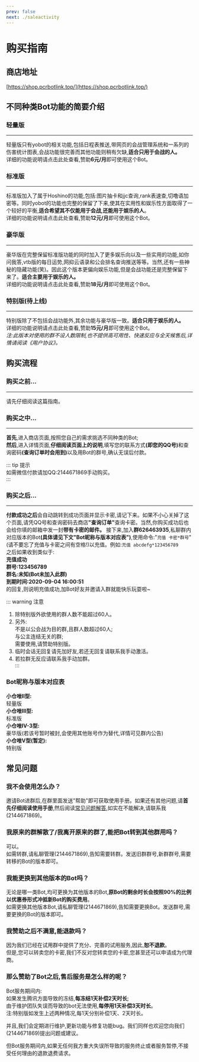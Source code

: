 ```yaml
---
prev: false
next: ./saleactivity
---
```

# 购买指南

## 商店地址
[https://shop.pcrbotlink.top/](https://shop.pcrbotlink.top/)

## 不同种类Bot功能的简要介绍

### 轻量版
---------
轻量版只有yobot的相关功能,包括日程表推送,带网页的会战管理系统和一系列的伤害统计图表,会战功能很完善而其他功能则稍有欠缺,**适合只用于会战的人。**  
详细的功能说明请点击此处查看,赞助**6元/月**即可使用这个Bot。  

### 标准版
---------
标准版加入了属于Hoshino的功能,包括:图片抽卡和jjc查询,rank表速查,切噜语加密等。同时yobot的功能也完整的保留了下来,使其在实用性和娱乐性方面取得了一个较好的平衡,**适合希望其不仅能用于会战,还能用于娱乐的人**。  
详细的功能说明请点击此处查看,赞助**12元/月**即可使用这个Bot。  

### 豪华版
---------
豪华版在完整保留标准版功能的同时加入了更多娱乐向以及一些实用的功能,如你问我答,vtb版的每日运势,网抑云语录和公会排名查询推送等等。当然,还有一些神秘的隐藏功能(笑)。因此这个版本更偏向娱乐功能,但是会战功能还是完整保留下来了。**适合主要用于娱乐的人。**  
详细的功能说明请点击此处查看,赞助**18元/月**即可使用这个Bot。  

### 特别版(待上线)
---------
特别版除了不包括会战功能外,其余功能与豪华版一致。**适合只用于娱乐的人。**  
详细的功能说明请点击此处查看,赞助**15元/月**即可使用这个Bot。  
_注:此版本对使用的群不设人数限制,也不提供高可用性、快速反应与全天候售后,详情请阅读《用户协议》。_

## 购买流程
### 购买之前...
---------  
请先仔细阅读这篇指南。

### 购买之中... 
--------- 
**首先**,进入商店页面,按照您自己的需求挑选不同种类的Bot;  
**然后**,进入详情页面,**仔细阅读页面上的说明**,填写您的联系方式<b>(即您的QQ号)</B>和查询密码<b>(查询订单时会用到)</B>以及用Bot的群号,确认无误后付款。

::: tip 提示  
如需微信付款请加QQ:2144671869手动购买。  
:::

### 购买之后...
---------
**付款成功之后**会自动跳转到成功页面并显示卡密,请记下来。如果不小心关掉了这个页面,请凭QQ号和查询密码去商店<b>"查询订单"</b>查询卡密。当然,你购买成功后也会给你填的邮箱中发一封<b>带有卡密的邮件。</B>
接下来,加入<b>群626463935</b>,私聊群内对应版本的Bot<b>(具体请见下文"Bot昵称与版本对应表")</B>,使用命令:"`充值 卡密*群号`"(请不要忘了充值与卡密之间有空格!)以充值。例如:`充值 abcdefg*123456789`  
之后如果收到类似于:  
**充值成功  
群号:123456789  
群名:未知(Bot未加入此群)  
到期时间:2020-09-04 16:00:51**  
的回复,则说明充值成功,加Bot好友并邀请入群就能快乐玩耍啦~

::: warning 注意  
1. 除特别版外欲使用的群人数不能超过60人。  
2. 另外:  
不是以公会战为目的群,且群人数超过60人;  
与公主连结无关的群;  
需要使用,请赞助特别版。  
3. 临时会话无回复请先加好友,若还无回复请联系我手动激活。  
4. 若拉群无反应请联系我手动加群。    
:::

### Bot昵称与版本对应表
**小仓唯II型:**  
轻量版  
**小仓唯III型:**  
标准版  
**小仓唯IV-3型:**  
豪华版(若该号暂时被封,会使用其他账号作为替代,详情可见群内公告)  
**小仓唯V型(暂定):**  
特别版
## 常见问题
### 我不会使用怎么办？
邀请Bot进群后,在群里面发送"帮助"即可获取使用手册。如果还有其他问题,请**首先仔细阅读使用手册**,然后阅读[常见问题解答](/guide/commonquestion),如实在不能解决,请联系我(2144671869)。

### 我原来的群解散了/我离开原来的群了,能把Bot转到其他群用吗？
可以。  
如需转群,请私聊管理(2144671869),告知需要转群。发送旧群群号,新群群号,需要转移的Bot的版本即可。

### 我能更换到其他版本的Bot吗？
无论是哪一类Bot,均可更换为其他版本的Bot,**原Bot的剩余时长会按照90%的比例以优惠券形式冲抵新Bot的购买费用**。  
如需更换其他版本Bot,请私聊管理(2144671869),告知需要更换Bot。发送群号,需要更换的Bot的版本即可。

### 我赞助之后不满意,能退款吗？
因为我们已经在试用群中提供了充分、完善的试用服务,因此,**恕不退款**。  
但是,您可以转卖您的卡密,我们不反对您转卖您的卡密,您甚至还可以申请成为代理商。

### 那么赞助了Bot之后,售后服务是怎么样的呢？
Bot服务期间内:  
如果发生腾讯方面导致的冻结,**每冻结1天补偿2天时长**;  
由于维护团队失误而导致的bot无法使用,**每停用1天补偿3天时长**。  
注:特别版如发生上述两种情况,每1天分别补偿1天、2天时长。

并且,我们会定期进行维护,更新功能与修复功能bug。我们同样也欢迎您向我们(2144671869)提出问题或建议。

但Bot服务期间内,如果无任何我方重大失误所导致的服务终止或者服务暂停,不接受任何理由的退款退费请求。